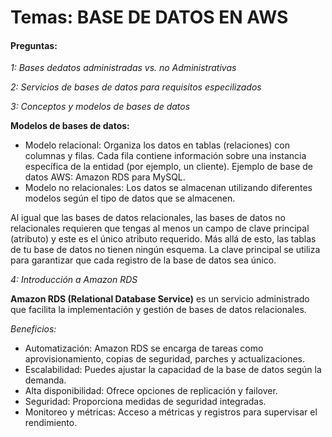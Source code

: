 # Temas: BASE DE DATOS EN AWS

#### Preguntas:

*1: Bases dedatos administradas vs. no Administrativas*

*2: Servicios de bases de datos para requisitos especilizados*

*3: Conceptos y modelos de bases de datos*

**Modelos de bases de datos:**
- Modelo relacional: Organiza los datos en tablas (relaciones) con columnas y filas. Cada fila contiene información sobre una instancia específica de la entidad (por ejemplo, un cliente). Ejemplo de base de datos AWS: Amazon RDS para MySQL.
- Modelo no relacionales: Los datos se almacenan utilizando diferentes modelos según el tipo de datos que se almacenen.

Al igual que las bases de datos relacionales, las bases de datos no relacionales requieren
que tengas al menos un campo de clave principal (atributo) y este es el único atributo requerido. Más allá
de esto, las tablas de tu base de datos no tienen ningún esquema. La clave principal se utiliza para
garantizar que cada registro de la base de datos sea único.

*4: Introducción a Amazon RDS*

**Amazon RDS (Relational Database Service)** es un servicio administrado que facilita la implementación y gestión de bases de datos relacionales.

*Beneficios:*

- Automatización: Amazon RDS se encarga de tareas como aprovisionamiento, copias de seguridad, parches y actualizaciones.
- Escalabilidad: Puedes ajustar la capacidad de la base de datos según la demanda.
- Alta disponibilidad: Ofrece opciones de replicación y failover.
- Seguridad: Proporciona medidas de seguridad integradas.
- Monitoreo y métricas: Acceso a métricas y registros para supervisar el rendimiento.
